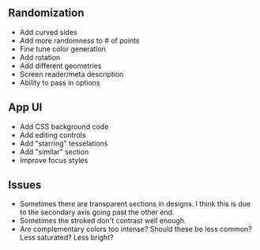 ## Randomization

- Add curved sides
- Add more randomness to # of points
- Fine tune color generation
- Add rotation
- Add different geometries
- Screen reader/meta description
- Ability to pass in options

## App UI

- Add CSS background code
- Add editing controls
- Add "starring" tesselations
- Add "similar" section
- Improve focus styles

## Issues

- Sometimes there are transparent sections in designs. I think this is due to the secondary axis going past the other end.
- Sometimes the stroked don't contrast well enough.
- Are complementary colors too intense? Should these be less common? Less saturated? Less bright?